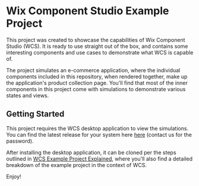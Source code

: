 # Wix Component Studio Example Project

This project was created to showcase the capabilities of Wix Component Studio (WCS). It is ready to use straight out of the box, and contains some interesting components and use cases to demonstrate what WCS is capable of.

The project simulates an e-commerce application, where the individual components included in this repository, when rendered together, make up the application's product collection page. You'll find that most of the inner components in this project come with simulations to demonstrate various states and views.

## Getting Started

This project requires the WCS desktop application to view the simulations. You can find the latest release for your system here [here](https://www.wixcomponentstudio.com/download) (contact us for the password).

After installing the desktop application, it can be cloned per the steps outlined in [WCS Example Project Explained](https://component-studio.wixanswers.com/en/article/wcs-example-project-explained), where you'll also find a detailed breakdown of the example project in the context of WCS.

Enjoy!
